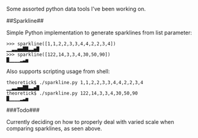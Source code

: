 Some assorted python data tools I've been working on.

##Sparkline##

Simple Python implementation to generate sparklines from list parameter:

    >>> sparkline([1,1,2,2,3,3,4,4,2,2,3,4])
    ▁▁▃▃▅▅██▃▃▅█
    >>> sparkline([122,14,3,3,4,30,50,90])
    █▁▁▁▁▂▃▅

Also supports scripting usage from shell:

    theoretick$ ./sparkline.py 1,1,2,2,3,3,4,4,2,2,3,4
    ▁▁▃▃▅▅██▃▃▅█
    theoretick$ ./sparkline.py 122,14,3,3,4,30,50,90
    █▁▁▁▁▂▃▅
    
###Todo###

Currently deciding on how to properly deal with varied scale when comparing sparklines, as seen above.
